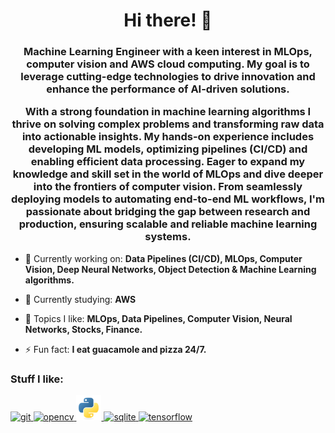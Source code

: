 <h1 align="center">Hi there! 👋</h1>
<h3 align="center">Machine Learning Engineer with a keen interest in MLOps, computer vision and AWS cloud computing. 
My goal is to leverage cutting-edge technologies to drive innovation and enhance the performance of AI-driven solutions. 

With a strong foundation in machine learning algorithms I thrive on solving complex problems and transforming raw data into actionable insights. My hands-on experience includes developing ML models, optimizing pipelines (CI/CD) and enabling efficient data processing.
Eager to expand my knowledge and skill set in the world of MLOps and dive deeper into the frontiers of computer vision. From seamlessly deploying models to automating end-to-end ML workflows, I'm passionate about bridging the gap between research and production, ensuring scalable and reliable machine learning systems.</h3>

- 🔭 Currently working on: **Data Pipelines (CI/CD), MLOps, Computer Vision, Deep Neural Networks, Object Detection & Machine Learning algorithms.**

- 🌱 Currently studying: **AWS**

- 💬 Topics I like: **MLOps, Data Pipelines, Computer Vision, Neural Networks, Stocks, Finance.**

- ⚡ Fun fact: **I eat guacamole and pizza 24/7.**

<h3 align="left">Stuff I like:</h3>
<p align="left"> <a href="https://git-scm.com/" target="_blank" rel="noreferrer"> <img src="https://www.vectorlogo.zone/logos/git-scm/git-scm-icon.svg" alt="git" width="40" height="40"/> </a> <a href="https://opencv.org/" target="_blank" rel="noreferrer"> <img src="https://www.vectorlogo.zone/logos/opencv/opencv-icon.svg" alt="opencv" width="40" height="40"/> </a> <a href="https://www.python.org" target="_blank" rel="noreferrer"> <img src="https://raw.githubusercontent.com/devicons/devicon/master/icons/python/python-original.svg" alt="python" width="40" height="40"/> </a> <a href="https://www.sqlite.org/" target="_blank" rel="noreferrer"> <img src="https://www.vectorlogo.zone/logos/sqlite/sqlite-icon.svg" alt="sqlite" width="40" height="40"/> </a> <a href="https://www.tensorflow.org" target="_blank" rel="noreferrer"> <img src="https://www.vectorlogo.zone/logos/tensorflow/tensorflow-icon.svg" alt="tensorflow" width="40" height="40"/> </a></p>
